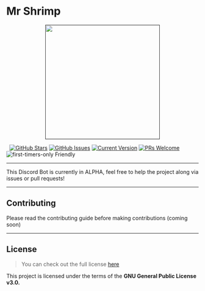 # Mr Shrimp
<p align="center">
  <a href="">
    <img src="https://cdn.discordapp.com/attachments/848686917532254218/848718688617496646/mr-shrimp-icon.png" height="300px">
  </a>
</p>

&nbsp;
[![GitHub Stars](https://img.shields.io/github/stars/cainthebest/mr-shrimp.svg)](https://github.com/cainthebest/Mr-Shrimp/stargazers)
[![GitHub Issues](https://img.shields.io/github/issues/cainthebest/mr-shrimp.svg)](https://github.com/cainthebwst/mr-shrimp/issues)
[![Current Version](https://img.shields.io/badge/version-ALPHA-yellow.svg)](https://github.com/IgorAntun/node-chat)
[![PRs Welcome](https://img.shields.io/badge/PRs-welcome-brightgreen.svg?style=flat-square)](http://makeapullrequest.com)
![first-timers-only Friendly](https://img.shields.io/badge/first--timers-friendly-green.svg)


---

This Discord Bot is currently in ALPHA, feel free to help the project along via issues or pull requests!

---

## Contributing
Please read the contributing guide before making contributions (coming soon)

---

## License
>You can check out the full license [here](https://github.com/cainthebest/Mr-Shrimp/blob/main/LICENSE)

This project is licensed under the terms of the **GNU General Public License v3.0.**
